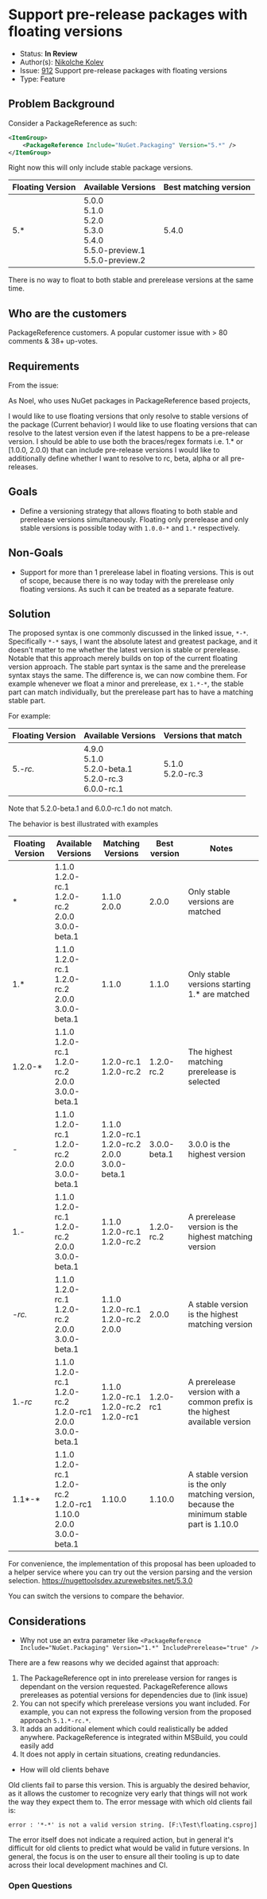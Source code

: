 
# Support pre-release packages with floating versions

* Status: **In Review**
* Author(s): [Nikolche Kolev](https://github.com/nkolev92)
* Issue: [912](https://github.com/NuGet/Home/issues/912) Support pre-release packages with floating versions
* Type: Feature

## Problem Background

Consider a PackageReference as such:

```xml
<ItemGroup>
    <PackageReference Include="NuGet.Packaging" Version="5.*" />
</ItemGroup>
```

Right now this will only include stable package versions.

| Floating Version | Available Versions | Best matching version |
| -----------------|--------------------|-----------------------|
| 5.* | 5.0.0 <br> 5.1.0 <br> 5.2.0 <br> 5.3.0 <br> 5.4.0 <br> 5.5.0-preview.1 <br> 5.5.0-preview.2 | 5.4.0 |

There is no way to float to both stable and prerelease versions at the same time.

## Who are the customers

PackageReference customers. A popular customer issue with > 80 comments & 38+ up-votes.

## Requirements

From the issue:

As Noel, who uses NuGet packages in PackageReference based projects,

I would like to use floating versions that only resolve to stable versions of the package (Current behavior)
I would like to use floating versions that can resolve to the latest version even if the latest happens to be a pre-release version.
I should be able to use both the braces/regex formats i.e. 1.* or [1.0.0, 2.0.0) that can include pre-release versions
I would like to additionally define whether I want to resolve to rc, beta, alpha or all pre-releases.

## Goals

* Define a versioning strategy that allows floating to both stable and prerelease versions simultaneously. Floating only prerelease and only stable versions is possible today with `1.0.0-*` and `1.*` respectively.

## Non-Goals

* Support for more than 1 prerelease label in floating versions. This is out of scope, because there is no way today with the prerelease only floating versions. As such it can be treated as a separate feature.

## Solution

The proposed syntax is one commonly discussed in the linked issue, `*-*`.
Specifically `*-*` says, I want the absolute latest and greatest package, and it doesn't matter to me whether the latest version is stable or prerelease.
Notable that this approach merely builds on top of the current floating version approach. The stable part syntax is the same and the prerelease syntax stays the same. The difference is, we can now combine them.
For example whenever we float a minor and prerelease, ex `1.*-*`, the stable part can match individually, but the prerelease part has to have a matching stable part. 

For example:

| Floating Version | Available Versions | Versions that match |
| -----------------|--------------------|-----------------------|
| 5.*-rc.* | 4.9.0 <br> 5.1.0 <br> 5.2.0-beta.1 <br> 5.2.0-rc.3 <br> 6.0.0-rc.1 | 5.1.0 <br> 5.2.0-rc.3 |

Note that 5.2.0-beta.1 and 6.0.0-rc.1 do not match.

The behavior is best illustrated with examples

| Floating Version | Available Versions | Matching Versions | Best version | Notes |
| -----------------|--------------------|-------------------|--------------|-------|
| *                | 1.1.0 <br> 1.2.0-rc.1 <br> 1.2.0-rc.2 <br> 2.0.0 <br> 3.0.0-beta.1 | 1.1.0 <br> 2.0.0 | 2.0.0 | Only stable versions are matched | 
| 1.*              | 1.1.0 <br> 1.2.0-rc.1 <br> 1.2.0-rc.2 <br> 2.0.0 <br> 3.0.0-beta.1 | 1.1.0 | 1.1.0 | Only stable versions starting 1.* are matched | 
| 1.2.0-*          | 1.1.0 <br> 1.2.0-rc.1 <br> 1.2.0-rc.2 <br> 2.0.0 <br> 3.0.0-beta.1 | 1.2.0-rc.1 <br> 1.2.0-rc.2 | 1.2.0-rc.2 | The highest matching prerelease is selected |
| *-*              | 1.1.0 <br> 1.2.0-rc.1 <br> 1.2.0-rc.2 <br> 2.0.0 <br> 3.0.0-beta.1 | 1.1.0 <br> 1.2.0-rc.1 <br> 1.2.0-rc.2 <br> 2.0.0 <br> 3.0.0-beta.1 | 3.0.0-beta.1 | 3.0.0 is the highest version |
| 1.*-*              | 1.1.0 <br> 1.2.0-rc.1 <br> 1.2.0-rc.2 <br> 2.0.0 <br> 3.0.0-beta.1 | 1.1.0 <br> 1.2.0-rc.1 <br> 1.2.0-rc.2 | 1.2.0-rc.2 | A prerelease version is the highest matching version |
| *-rc.*              | 1.1.0 <br> 1.2.0-rc.1 <br> 1.2.0-rc.2 <br> 2.0.0 <br> 3.0.0-beta.1 | 1.1.0 <br> 1.2.0-rc.1 <br> 1.2.0-rc.2 <br> 2.0.0 | 2.0.0 | A stable version is the highest matching version |
| 1.*-rc*              | 1.1.0 <br> 1.2.0-rc.1 <br> 1.2.0-rc.2 <br> 1.2.0-rc1 <br> 2.0.0 <br> 3.0.0-beta.1 | 1.1.0 <br> 1.2.0-rc.1 <br> 1.2.0-rc.2 <br> 1.2.0-rc1 | 1.2.0-rc1 | A prerelease version with a common prefix is the highest available version |
| 1.1*-*              | 1.1.0 <br> 1.2.0-rc.1 <br> 1.2.0-rc.2 <br> 1.2.0-rc1 <br> 1.10.0 <br> 2.0.0 <br> 3.0.0-beta.1 | 1.10.0 | 1.10.0 | A stable version is the only matching version, because the minimum stable part is 1.10.0 |

For convenience, the implementation of this proposal has been uploaded to a helper service where you can try out the version parsing and the version selection. https://nugettoolsdev.azurewebsites.net/5.3.0

You can switch the versions to compare the behavior.

## Considerations

* Why not use an extra parameter like `<PackageReference Include="NuGet.Packaging" Version="1.*" IncludePrerelease="true" />`

There are a few reasons why we decided against that approach:

1. The PackageReference opt in into prerelease version for ranges is dependant on the version requested. PackageReference allows prereleases as potential versions for dependencies due to (link issue)
1. You can not specify which prerelease versions you want included. For  example, you can not express the following version from the proposed approach `5.1.*-rc.*`. 
1. It adds an additional element which could realistically be added anywhere. PackageReference is integrated within MSBuild, you could easily add 
1. It does not apply in certain situations, creating redundancies.

* How will old clients behave

Old clients fail to parse this version. This is arguably the desired behavior, as it allows the customer to recognize very early that things will not work the way they expect them to.
The error message with which old clients fail is:

```console
error : '*-*' is not a valid version string. [F:\Test\floating.csproj]
```

The error itself does not indicate a required action, but in general it's difficult for old clients to predict what would be valid in future versions.
In general, the focus is on the user to ensure all their tooling is up to date across their local development machines and CI.

### Open Questions
